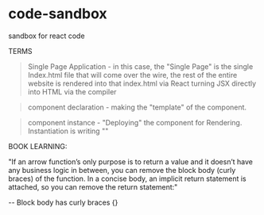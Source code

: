 # code-sandbox
 sandbox for react code


TERMS

>Single Page Application - in this case, the "Single Page" is the single Index.html file that will come over the wire, the rest of the entire website is rendered into that index.html via React turning JSX 
directly into HTML via the compiler 

>component declaration - making the "template" of the component. 


>component instance - "Deploying" the component for Rendering. Instantiation is writing 
   "<ComponentName />"




BOOK LEARNING:

"If an arrow function’s only purpose is to return a value and it doesn’t have any business logic in between, you can remove the block body (curly braces) of the function. In a concise body, an implicit return statement is attached, so you can remove the return statement:"

-- Block body has curly braces {}